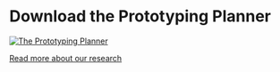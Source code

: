 # Download the Prototyping Planner

[![The Prototyping Planner](prototypingplanner.github.io/ppV4.jpg)](prototypingplanner.github.io/PrototypingPlanner_V4.pdf)



[Read more about our research](prototypingplanner.github.io)
